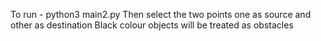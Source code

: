 To run - python3 main2.py
Then select the two points one as source and other as destination
Black colour objects will be treated as obstacles
